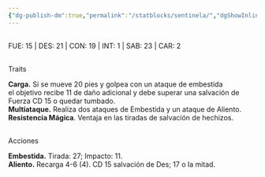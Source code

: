 ```yaml
---
{"dg-publish-dm":true,"permalink":"/statblocks/sentinela/","dgShowInlineTitle":"false"}
---
```


<p><span><span style="display:none"> AC:<span id="ac"><strong>19</strong></span> | HP: <span id="hp">76</span> | IN: <span id="in">1</span></span></span></p><p><span><div data-callout-metadata="" data-callout-fold="" data-callout="example" class="callout node-insert-event"><div class="callout-title" dir="auto"><div class="callout-icon"><svg width="16" height="16"></svg></div><div class="callout-title-inner">FUE: <span class="dice-roller no-icon" aria-label-position="top" data-dice="d20+4" aria-label="d20+4
[11]+4"><span class="dice-roller-result">15</span></span> | DES: <span class="dice-roller no-icon is-max" aria-label-position="top" data-dice="d20+1" aria-label="d20+1
[20]+1"><span class="dice-roller-result">21</span></span> | CON: <span class="dice-roller no-icon" aria-label-position="top" data-dice="d20+4" aria-label="d20+4
[15]+4"><span class="dice-roller-result">19</span></span> | INT: <span class="dice-roller no-icon" aria-label-position="top" data-dice="d20+-4" aria-label="d20+-4
[5]+-4"><span class="dice-roller-result">1</span></span> | SAB: <span class="dice-roller no-icon is-max" aria-label-position="top" data-dice="d20+3" aria-label="d20+3
[20]+3"><span class="dice-roller-result">23</span></span> | CAR: <span class="dice-roller no-icon" aria-label-position="top" data-dice="d20+0" aria-label="d20+0
[2]+0"><span class="dice-roller-result">2</span></span></div></div></div></span></p><p><span><div data-callout-metadata="" data-callout-fold="" data-callout="example" class="callout node-insert-event"><div class="callout-title" dir="auto"><div class="callout-icon"><svg width="16" height="16"></svg></div><div class="callout-title-inner">Traits</div></div><div class="callout-content">
<p dir="auto"><strong>Carga.</strong> Si se mueve 20 pies y golpea con un ataque de embestida<br>
el objetivo recibe <span class="dice-roller no-icon" aria-label-position="top" data-dice="3d6" aria-label="3d6
[4, 5, 2]"><span class="dice-roller-result">11</span></span> de daño adicional y debe superar una salvación de Fuerza CD 15 o quedar tumbado.<br>
<strong>Multiataque.</strong> Realiza dos ataques de Embestida y un ataque de Aliento.<br>
<strong>Resistencia Mágica</strong>. Ventaja en las tiradas de salvación de hechizos.</p>
</div></div></span></p><p><span><div data-callout-metadata="" data-callout-fold="" data-callout="example" class="callout node-insert-event"><div class="callout-title" dir="auto"><div class="callout-icon"><svg width="16" height="16"></svg></div><div class="callout-title-inner">Acciones</div></div><div class="callout-content">
<p dir="auto"><strong>Embestida.</strong> Tirada: <span class="dice-roller no-icon is-max" aria-label-position="top" data-dice="d20+7" aria-label="d20+7
[20]+7"><span class="dice-roller-result">27</span></span>; Impacto: <span class="dice-roller no-icon" aria-label-position="top" data-dice="2d8+4" aria-label="2d8+4
[3, 4]+4"><span class="dice-roller-result">11</span></span>.<br>
<strong>Aliento.</strong> Recarga 4-6 (<span class="dice-roller no-icon" aria-label-position="top" data-dice="d6" aria-label="d6
[4]"><span class="dice-roller-result">4</span></span>). CD 15 salvación de Des; <span class="dice-roller no-icon" aria-label-position="top" data-dice="5d6" aria-label="5d6
[6, 5, 1, 3, 2]"><span class="dice-roller-result">17</span></span> o la mitad.</p>
</div></div></span></p>